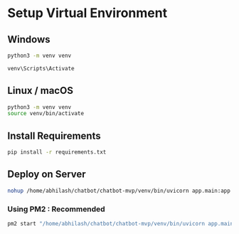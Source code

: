 # Setup Virtual Environment

## Windows

```sh
python3 -m venv venv

venv\Scripts\Activate
```

## Linux / macOS

```sh
python3 -m venv venv
source venv/bin/activate
```

## Install Requirements

```sh
pip install -r requirements.txt
```

## Deploy on Server

```sh
nohup /home/abhilash/chatbot/chatbot-mvp/venv/bin/uvicorn app.main:app --host 0.0.0.0 --port 8100 --workers 2 > /home/abhilash/chatbot/logs/chatbot-server.log 2>&1 &
```

### Using PM2 : Recommended

```sh
pm2 start "/home/abhilash/chatbot/chatbot-mvp/venv/bin/uvicorn app.main:app --host 0.0.0.0 --port 8100 --workers 2" --name chatbot-api
```
